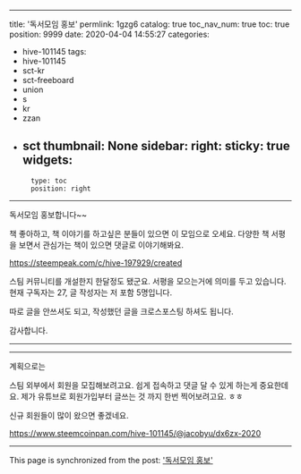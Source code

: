 
---
title: '독서모임 홍보'
permlink: 1gzg6
catalog: true
toc_nav_num: true
toc: true
position: 9999
date: 2020-04-04 14:55:27
categories:
- hive-101145
tags:
- hive-101145
- sct-kr
- sct-freeboard
- union
- s
- kr
- zzan
- sct
thumbnail: None
sidebar:
    right:
        sticky: true
widgets:
    -
        type: toc
        position: right
---


독서모임 홍보합니다~~

책 좋아하고, 책 이야기를 하고싶은 분들이 있으면 이 모임으로 오세요.
다양한 책 서평을 보면서 관심가는 책이 있으면 댓글로 이야기해봐요.

https://steempeak.com/c/hive-197929/created

스팀 커뮤니티를 개설한지 한달정도 됐군요.
서평을 모으는거에 의미를 두고 있습니다.
현재 구독자는 27, 글 작성자는 저 포함 5명입니다. 

따로 글을 안쓰셔도 되고, 작성했던 글을 크로스포스팅 하셔도 됩니다.

감사합니다.

---

---

계획으로는

스팀 외부에서 회원을 모집해보려고요. 
쉽게 접속하고 댓글 달 수 있게 하는게 중요한데요.
제가 유튜브로 회원가입부터 글쓰는 것 까지 한번 찍어보려고요. ㅎㅎ

신규 회원들이 많이 왔으면 좋겠네요.

https://www.steemcoinpan.com/hive-101145/@jacobyu/dx6zx-2020

- - -

This page is synchronized from the post: ['독서모임 홍보'](https://steemit.com/@jacobyu/1gzg6)

